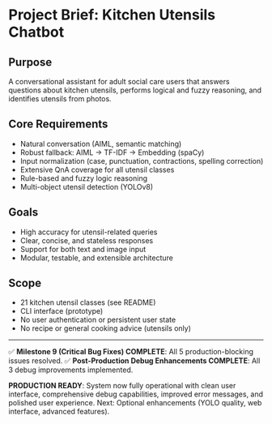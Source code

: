 # Project Brief: Kitchen Utensils Chatbot

## Purpose
A conversational assistant for adult social care users that answers questions about kitchen utensils, performs logical and fuzzy reasoning, and identifies utensils from photos.

## Core Requirements
- Natural conversation (AIML, semantic matching)
- Robust fallback: AIML → TF-IDF → Embedding (spaCy)
- Input normalization (case, punctuation, contractions, spelling correction)
- Extensive QnA coverage for all utensil classes
- Rule-based and fuzzy logic reasoning
- Multi-object utensil detection (YOLOv8)

## Goals
- High accuracy for utensil-related queries
- Clear, concise, and stateless responses
- Support for both text and image input
- Modular, testable, and extensible architecture

## Scope
- 21 kitchen utensil classes (see README)
- CLI interface (prototype)
- No user authentication or persistent user state
- No recipe or general cooking advice (utensils only) 

---

✅ **Milestone 9 (Critical Bug Fixes) COMPLETE**: All 5 production-blocking issues resolved.
✅ **Post-Production Debug Enhancements COMPLETE**: All 3 debug improvements implemented.

**PRODUCTION READY**: System now fully operational with clean user interface, comprehensive debug capabilities, improved error messages, and polished user experience. Next: Optional enhancements (YOLO quality, web interface, advanced features). 